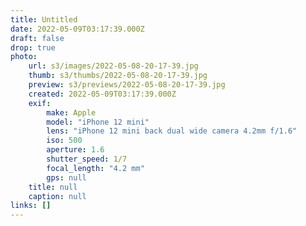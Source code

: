 ```yaml
---
title: Untitled
date: 2022-05-09T03:17:39.000Z
draft: false
drop: true
photo:
    url: s3/images/2022-05-08-20-17-39.jpg
    thumb: s3/thumbs/2022-05-08-20-17-39.jpg
    preview: s3/previews/2022-05-08-20-17-39.jpg
    created: 2022-05-09T03:17:39.000Z
    exif:
        make: Apple
        model: "iPhone 12 mini"
        lens: "iPhone 12 mini back dual wide camera 4.2mm f/1.6"
        iso: 500
        aperture: 1.6
        shutter_speed: 1/7
        focal_length: "4.2 mm"
        gps: null
    title: null
    caption: null
links: []
---
```

